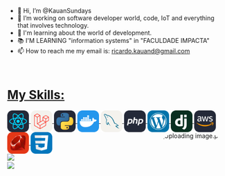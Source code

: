 - 👋 Hi, I’m @KauanSundays
- 👀 I’m working on software developer world, code, IoT and everything that involves technology.
- 🌱 I'm learning about the world of development. 
- 📚 I'M LEARNING "information systems" in "FACULDADE IMPACTA" 
- 📫 How to reach me my email is: ricardo.kauand@gmail.com

<div align="left">
  <a href="https://github.com/kauansundays">
  <!--<img height="180em" src="https://github-readme-stats.vercel.app/api?username=kauansundays&show_icons=true&theme=dracula&include_all_commits=true&count_private=true"/>-->
</div>   
  <div style="display: inline_block"><br>

  <!--Skills-->
  <h1>My Skills: </h1>
  <img align="center" alt="React" width="50" src="https://raw.githubusercontent.com/tandpfun/skill-icons/main/icons/React-Dark.svg">
  <img align="center" alt="React" width="50" src="https://raw.githubusercontent.com/tandpfun/skill-icons/main/icons/Laravel-Light.svg">
  <img align="center" alt="React" width="50" src="https://raw.githubusercontent.com/tandpfun/skill-icons/main/icons/Python-Dark.svg">
  <img align="center" alt="React" width="50" src="https://raw.githubusercontent.com/tandpfun/skill-icons/main/icons/Docker.svg">
  <img align="center" alt="React" width="50" src="https://raw.githubusercontent.com/tandpfun/skill-icons/main/icons/MySQL-Light.svg">
  <img align="center" alt="React" width="50" src="https://raw.githubusercontent.com/tandpfun/skill-icons/main/icons/PHP-Dark.svg">
  <img align="center" alt="React" width="50" src="https://github.com/tandpfun/skill-icons/blob/main/icons/Wordpress.svg">
  <img align="center" alt="React" width="50" src="https://raw.githubusercontent.com/tandpfun/skill-icons/main/icons/Django.svg">
  <img align="center" alt="React" width="50" src="https://raw.githubusercontent.com/tandpfun/skill-icons/main/icons/AWS-Dark.svg">
  <img align="center" alt="React" width="50" src="https://raw.githubusercontent.com/tandpfun/skill-icons/main/icons/Ruby.svg">
  <img align="center" alt="React" width="50" src="https://raw.githubusercontent.com/tandpfun/skill-icons/main/icons/CSS.svg">
  


  

  <img align="right" alt="Uploading image.png" height="150" style="border-radius:50px;"                  src="https://user-images.githubusercontent.com/102335585/166129707-9fdf0a34-c6d2-459c-9568-3160a58a61e4.png">
    
</div>
  <div> 
  <a href="https://www.linkedin.com/in/kauan-domingos-046a83199/" target="_blank"><img src="https://img.shields.io/badge/-LinkedIn-%230077B5?style=for-the-badge&logo=linkedin&logoColor=white" target="_blank"></a> 

 
</div>
<div>
  <img height="180em" src="https://github-readme-stats.vercel.app/api/top-langs/?username=kauansundays&layout=compact&langs_count=7&theme=dracula"/>
</div>
